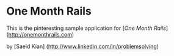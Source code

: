 # One Month Rails

This is the pinteresting sample application for [*One Month Rails*] (http://onemonthrails.com)

by [Saeid Kian] (http://www.linkedin.com/in/problemsolving)